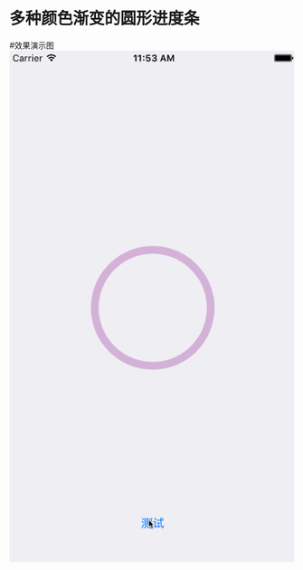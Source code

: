 # 多种颜色渐变的圆形进度条

















#效果演示图
![Image](https://github.com/KBvsMJ/EBTCircleGradientProgressDemo/blob/master/Demo/circleprogress.gif)
